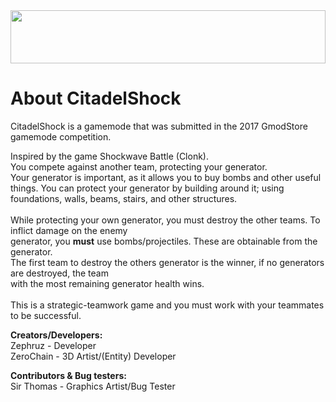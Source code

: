 <img src="https://media.discordapp.net/attachments/329322070515122197/341334967298555904/logo.png" style="width:100%;height:85px;">

# About CitadelShock
CitadelShock is a gamemode that was submitted in the 2017 GmodStore gamemode competition.

Inspired by the game Shockwave Battle (Clonk).</br>
You compete against another team, protecting your generator.</br> Your generator is important, as it allows you to buy bombs and other useful things.
You can protect your generator by building around it; using foundations, walls, beams, stairs, and other structures.</br>
</br>
While protecting your own generator, you must destroy the other teams. To inflict damage on the enemy</br>
generator, you <b>must</b> use bombs/projectiles. These are obtainable from the generator.</br>
The first team to destroy the others generator is the winner, if no generators are destroyed, the team</br>
with the most remaining generator health wins.</br>
</br>
This is a strategic-teamwork game and you must work with your teammates to be successful.

<b>Creators/Developers:</b></br>
Zephruz - Developer</br>
ZeroChain - 3D Artist/(Entity) Developer</br>

<b>Contributors & Bug testers:</b></br>
Sir Thomas - Graphics Artist/Bug Tester</br>
